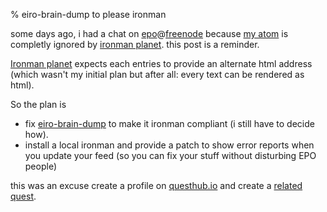 % eiro-brain-dump to please ironman

some days ago, i had a chat on [epo](http://www.enlightenedperl.org/)@[freenode](http://freenode.net/)
because [my atom](/atom.xml) is completly ignored by [ironman planet](http://ironman.enlightenedperl.org/).
this post is a reminder.

[Ironman planet](http://ironman.enlightenedperl.org/) expects each entries to provide
an alternate html address (which wasn't my initial plan but after all: every text
can be rendered as html).

So the plan is 

* fix [eiro-brain-dump](http://eiro.github.io) to make it ironman compliant (i still have to decide how). 
* install a local ironman and provide a patch to show error reports when you update your feed
  (so you can fix your stuff without disturbing EPO people)

this was an excuse create a profile on [questhub.io](https://questhub.io/)
and create a [related quest](https://questhub.io/realm/perl/quest/531f0d326e78176e6a0000bd). 
